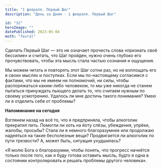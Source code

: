 ```yaml
---
title: "1 февраля. Первый Шаг"
description: "День за Днем - 1 февраля. Первый Шаг"

id: "32"
heroImage: ""
datePublished: 2023-05-04
moth: "fevral"
---
```


Сделать Первый Шаг — это не означает прочесть слова «признать своё бессилие» и
считать, что Шаг пройден, нужно очень глубоко его прочувствовать, чтобы эта
мысль стала частью сознания и ощущения.

Мы можем читать и повторять этот Шаг сотни раз, но не воплощать его в своих
мыслях и поступках. Если мы по-настоящему согласимся с фактами, что мы не
имеем ни полномочий, ни силы, чтобы распоряжаться каким-либо человеком, то мы
уже никогда не станем пытаться принуждать пьющего делать то, что считаем
нужным по своему усмотрению. Удалось ли мне достичь такого понимания? Умею ли
я отделить себя от проблемы?

**Напоминание на сегодня**

Взглянем назад на всё то, что я предприняла, чтобы алкоголик прекратил пить.
Помогли ли хоть на йоту слёзы, убеждения, упрёки, жалобы, просьбы? Стала ли я
немного благоразумнее или продолжаю надеяться на такие бесполезные вещи?
Продвигается ли алкоголик по пути трезвости? А, может быть, ситуация
ухудшилась?

«Я молю Бога о благоразумии, чтобы понять, что прогресс начнётся только после
того, как я буду готова оставить мысль, будто я одна в состоянии
контролировать и решать проблемы другого человека».
